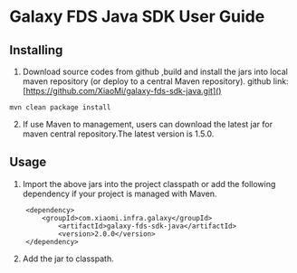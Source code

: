 # Galaxy FDS Java SDK User Guide

## Installing

1. Download source codes from github ,build and install the jars into local maven repository (or deploy to a central Maven repository).
github link: [https://github.com/XiaoMi/galaxy-fds-sdk-java.git]()

`mvn clean package install`

2. If use Maven to management, users can download the latest jar for maven central repository.The latest version is 1.5.0.

## Usage

1. Import the above jars into the project classpath or add the following dependency if your project is managed with Maven.

```
    <dependency>
      	<groupId>com.xiaomi.infra.galaxy</groupId>
    		<artifactId>galaxy-fds-sdk-java</artifactId>
    		<version>2.0.0</version>
    </dependency>
```

2. Add the jar to classpath.

